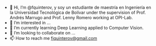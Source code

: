 - 👋 Hi, I’m @fquinterov, y soy un estudiante de maestría en Ingeniería en la Universidad Tecnológica de Bolívar under the supervision of Prof. Andrés Marrugo and Prof. Lenny Romero working at OPI-Lab.
- 👀 I’m interested in ...
- 🌱 I’m currently learning Deep Learning applied to Computer Vision.
- 💞️ I’m looking to collaborate on ...
- 📫 How to reach me fjquinterov@gmail.com

<!---
fquinterov/fquinterov is a ✨ special ✨ repository because its `README.md` (this file) appears on your GitHub profile.
You can click the Preview link to take a look at your changes.
--->
